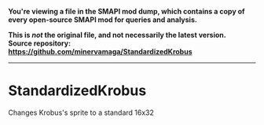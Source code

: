 **You're viewing a file in the SMAPI mod dump, which contains a copy of every open-source SMAPI mod
for queries and analysis.**

**This is _not_ the original file, and not necessarily the latest version.**  
**Source repository: https://github.com/minervamaga/StandardizedKrobus**

----

# StandardizedKrobus
Changes Krobus's sprite to a standard 16x32
